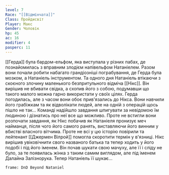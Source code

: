 ```yaml
---
level: 7
Race: "[[Відмінчата]]"
Class: Пройдисвіт
Player: Макс
Gender: Чоловік
hp: 45
ac: 16
modifier: 4
pasperc: 11
---
```

[[Герда]] була бардом-ельфом, яка виступала у різних пабах, де познайомилась з вправним злодієм напівельфом Натаніелем. Разом вони почали робити набагато грандіозніші пограбування, де Герда була мозком, а Натаніель інструментом. Та одного дня Натаніель втікаючи з скоєного злочину маленького безпритульного відміча [[Нікс]]. Він вирішив не вбивати свідка, а схопив його з собою, подумавши що такого малого можна гарно використати у своїх цілях. Герда погодилась, але з часом вони обоє прив'язались до Нікса. Вони навчили його грабіжкам та як відволікати людей, але на одній з операцій щось пішло не так... 
Команді надійшло завдання шпигувати за невідомою їм людиною і дізнатись про неї все що можливо. Проте не встигли вони розпочати завдання, як Нікс побачив як Натаніеля пронизує меч найманця, після чого його самого ранять, виставляючи його винним у вбистві власного вітчима. Проте не всі у цю історію повірили та лейтенант [[Джермен Вілрой]] помогла скоротити термін у в'язниці. 
Нікс вирішив увіковічнити свого названого батька та тепер ходить у його подобі і під його іменем. Він почав шукати свою мачуху, але її і сліду не було, за те появилась жінка з таким самим виглядом, але під іменем Далайна Залізнорука. Тепер Натаніель її шукає...

```custom-frames
frame: DnD Beyond Nataniel
```